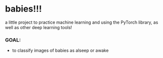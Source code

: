 # babies!!!
a little project to practice machine learning and using the PyTorch library, as well as other deep learning tools!

### GOAL:
- to classify images of babies as alseep or awake

